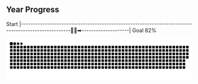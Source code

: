 ## Year Progress
Start |---------------------------------------------------------------------------------------------------🚴‍♂️➡--------------------| Goal 82%

![github-contribution-grid-snake](https://raw.githubusercontent.com/takumi12311123/takumi12311123/master/img/snake.svg) 
